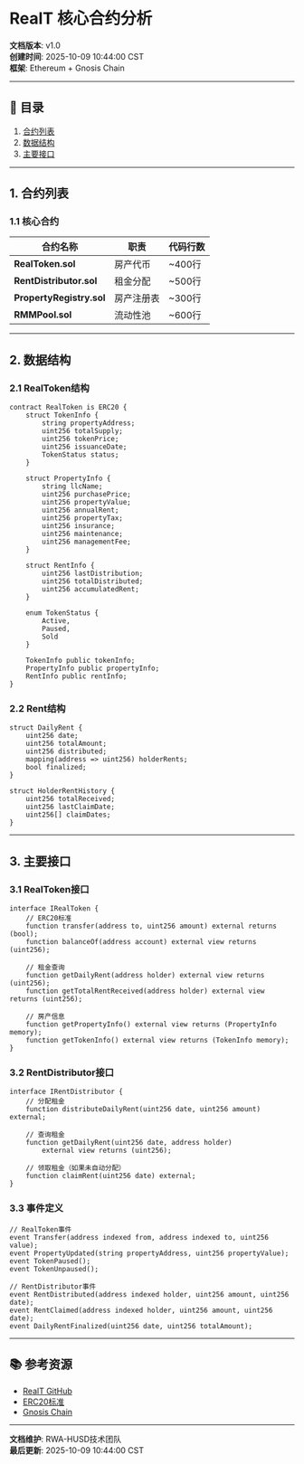 # RealT 核心合约分析

**文档版本**: v1.0  
**创建时间**: 2025-10-09 10:44:00 CST  
**框架**: Ethereum + Gnosis Chain

---

## 📑 目录

1. [合约列表](#1-合约列表)
2. [数据结构](#2-数据结构)
3. [主要接口](#3-主要接口)

---

## 1. 合约列表

### 1.1 核心合约

| 合约名称 | 职责 | 代码行数 |
|---------|------|---------|
| **RealToken.sol** | 房产代币 | ~400行 |
| **RentDistributor.sol** | 租金分配 | ~500行 |
| **PropertyRegistry.sol** | 房产注册表 | ~300行 |
| **RMMPool.sol** | 流动性池 | ~600行 |

---

## 2. 数据结构

### 2.1 RealToken结构

```solidity
contract RealToken is ERC20 {
    struct TokenInfo {
        string propertyAddress;
        uint256 totalSupply;
        uint256 tokenPrice;
        uint256 issuanceDate;
        TokenStatus status;
    }
    
    struct PropertyInfo {
        string llcName;
        uint256 purchasePrice;
        uint256 propertyValue;
        uint256 annualRent;
        uint256 propertyTax;
        uint256 insurance;
        uint256 maintenance;
        uint256 managementFee;
    }
    
    struct RentInfo {
        uint256 lastDistribution;
        uint256 totalDistributed;
        uint256 accumulatedRent;
    }
    
    enum TokenStatus {
        Active,
        Paused,
        Sold
    }
    
    TokenInfo public tokenInfo;
    PropertyInfo public propertyInfo;
    RentInfo public rentInfo;
}
```

### 2.2 Rent结构

```solidity
struct DailyRent {
    uint256 date;
    uint256 totalAmount;
    uint256 distributed;
    mapping(address => uint256) holderRents;
    bool finalized;
}

struct HolderRentHistory {
    uint256 totalReceived;
    uint256 lastClaimDate;
    uint256[] claimDates;
}
```

---

## 3. 主要接口

### 3.1 RealToken接口

```solidity
interface IRealToken {
    // ERC20标准
    function transfer(address to, uint256 amount) external returns (bool);
    function balanceOf(address account) external view returns (uint256);
    
    // 租金查询
    function getDailyRent(address holder) external view returns (uint256);
    function getTotalRentReceived(address holder) external view returns (uint256);
    
    // 房产信息
    function getPropertyInfo() external view returns (PropertyInfo memory);
    function getTokenInfo() external view returns (TokenInfo memory);
}
```

### 3.2 RentDistributor接口

```solidity
interface IRentDistributor {
    // 分配租金
    function distributeDailyRent(uint256 date, uint256 amount) external;
    
    // 查询租金
    function getDailyRent(uint256 date, address holder) 
        external view returns (uint256);
    
    // 领取租金（如果未自动分配）
    function claimRent(uint256 date) external;
}
```

### 3.3 事件定义

```solidity
// RealToken事件
event Transfer(address indexed from, address indexed to, uint256 value);
event PropertyUpdated(string propertyAddress, uint256 propertyValue);
event TokenPaused();
event TokenUnpaused();

// RentDistributor事件
event RentDistributed(address indexed holder, uint256 amount, uint256 date);
event RentClaimed(address indexed holder, uint256 amount, uint256 date);
event DailyRentFinalized(uint256 date, uint256 totalAmount);
```

---

## 📚 参考资源

- [RealT GitHub](https://github.com/realtplatform)
- [ERC20标准](https://eips.ethereum.org/EIPS/eip-20)
- [Gnosis Chain](https://docs.gnosischain.com)

---

**文档维护**: RWA-HUSD技术团队  
**最后更新**: 2025-10-09 10:44:00 CST
